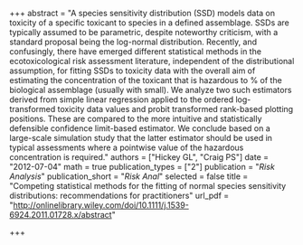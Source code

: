 +++
abstract = "A species sensitivity distribution (SSD) models data on toxicity of a specific toxicant to species in a defined assemblage. SSDs are typically assumed to be parametric, despite noteworthy criticism, with a standard proposal being the log-normal distribution. Recently, and confusingly, there have emerged different statistical methods in the ecotoxicological risk assessment literature, independent of the distributional assumption, for fitting SSDs to toxicity data with the overall aim of estimating the concentration of the toxicant that is hazardous to % of the biological assemblage (usually with small). We analyze two such estimators derived from simple linear regression applied to the ordered log-transformed toxicity data values and probit transformed rank-based plotting positions. These are compared to the more intuitive and statistically defensible confidence limit-based estimator. We conclude based on a large-scale simulation study that the latter estimator should be used in typical assessments where a pointwise value of the hazardous concentration is required."
authors = ["Hickey GL", "Craig PS"]
date = "2012-07-04"
math = true
publication_types = ["2"]
publication = "*Risk Analysis*"
publication_short = "*Risk Anal*"
selected = false
title = "Competing statistical methods for the fitting of normal species sensitivity distributions: recommendations for practitioners"
url_pdf = "http://onlinelibrary.wiley.com/doi/10.1111/j.1539-6924.2011.01728.x/abstract"

+++
